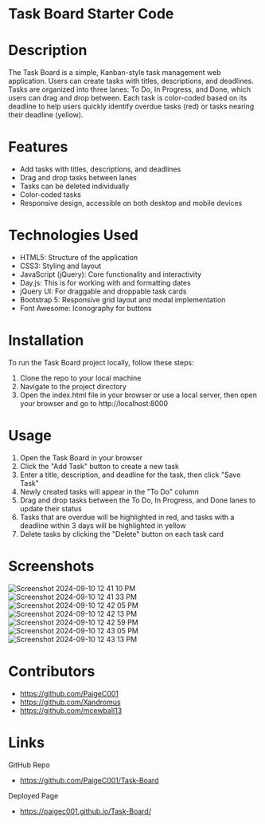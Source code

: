 # Task Board Starter Code

# Description 

The Task Board is a simple, Kanban-style task management web application. Users can create tasks with titles, descriptions, and deadlines. Tasks are organized into three lanes: To Do, In Progress, and Done, which users can drag and drop between. Each task is color-coded based on its deadline to help users quickly identify overdue tasks (red) or tasks nearing their deadline (yellow).

# Features

- Add tasks with titles, descriptions, and deadlines
- Drag and drop tasks between lanes
- Tasks can be deleted individually
- Color-coded tasks
- Responsive design, accessible on both desktop and mobile devices

# Technologies Used

- HTML5: Structure of the application
- CSS3: Styling and layout
- JavaScript (jQuery): Core functionality and interactivity
- Day.js: This is for working with and formatting dates
- jQuery UI: For draggable and droppable task cards
- Bootstrap 5: Responsive grid layout and modal implementation
- Font Awesome: Iconography for buttons

# Installation

To run the Task Board project locally, follow these steps:

1. Clone the repo to your local machine
2. Navigate to the project directory
3. Open the index.html file in your browser or use a local server, then open your browser and go to http://localhost:8000

# Usage 

1. Open the Task Board in your browser
2. Click the "Add Task" button to create a new task
3. Enter a title, description, and deadline for the task, then click "Save Task"
4. Newly created tasks will appear in the "To Do" column
5. Drag and drop tasks between the To Do, In Progress, and Done lanes to update their status
6. Tasks that are overdue will be highlighted in red, and tasks with a deadline within 3 days will be highlighted in yellow
7. Delete tasks by clicking the "Delete" button on each task card

# Screenshots

![Screenshot 2024-09-10 12 41 10 PM](https://github.com/user-attachments/assets/4ac0d8ee-a4a3-4007-87df-4bb94a98a088)
![Screenshot 2024-09-10 12 41 33 PM](https://github.com/user-attachments/assets/e1400552-5bd8-4fcb-80c4-0b53500947b3)
![Screenshot 2024-09-10 12 42 05 PM](https://github.com/user-attachments/assets/fd4180a9-5678-403a-9399-38f8153555af)
![Screenshot 2024-09-10 12 42 13 PM](https://github.com/user-attachments/assets/25d39101-aa5d-440e-8b60-06804f2330a9)
![Screenshot 2024-09-10 12 42 59 PM](https://github.com/user-attachments/assets/19c0102c-de10-473a-93c8-3d83f1eae5e0)
![Screenshot 2024-09-10 12 43 05 PM](https://github.com/user-attachments/assets/ddac15b7-68ba-4c4e-a06a-c9dd98138cc6)
![Screenshot 2024-09-10 12 43 13 PM](https://github.com/user-attachments/assets/ba593072-ade1-4bfa-91d0-e43419bd1e41)

# Contributors

- https://github.com/PaigeC001
- https://github.com/Xandromus
- https://github.com/mcewball13

# Links

GitHub Repo
- https://github.com/PaigeC001/Task-Board
  
Deployed Page
- https://paigec001.github.io/Task-Board/ 







